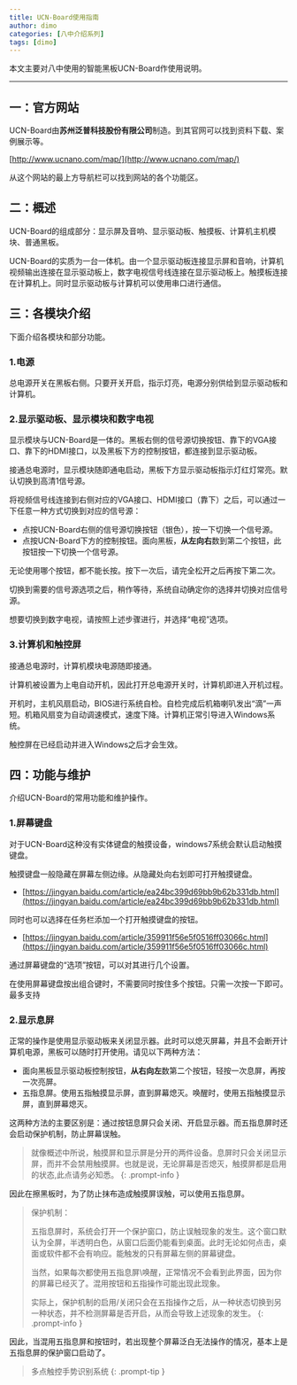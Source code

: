 ```yaml
---
title: UCN-Board使用指南
author: dimo
categories: [八中介绍系列]
tags: [dimo]
---
```


本文主要对八中使用的智能黑板UCN-Board作使用说明。

<div id="player"  class="aplayer"></div>
<link rel="stylesheet" href="https://unpkg.com/aplayer@1.10.1/dist/APlayer.min.css">
<script src="https://unpkg.com/aplayer@1.10.1/dist/APlayer.min.js"></script>
<script type="text/javascript">
var ap = new APlayer({
    element: document.getElementById('player'),
    narrow: false,
    autoplay: false,
    showlrc: false,
    loop: 'one',
    theme: '#21759b',
    volume: 0.31,
    music: [{
            title: 'Burning Desire (夏浪派对) 来自 WatchDogs2_OST',
            author: '原作：ShenVR&UbisoftTeam 裁剪：dimo',
            url: 'https://aod.cos.tx.xmcdn.com/storages/ef35-audiofreehighqps/06/67/GKwRIJIIAvbrAB_hEgILMPHE.m4a',
            pic: 'https://img.urlnode.com/file/37894b11a5e0a6a0b41b4.jpg',
        }
    ]
});
ap.init();
</script>


---

## 一：官方网站

UCN-Board由**苏州泛普科技股份有限公司**制造。到其官网可以找到资料下载、案例展示等。

[http://www.ucnano.com/map/](http://www.ucnano.com/map/)

从这个网站的最上方导航栏可以找到网站的各个功能区。

## 二：概述

UCN-Board的组成部分：显示屏及音响、显示驱动板、触摸板、计算机主机模块、普通黑板。

UCN-Board的实质为一台一体机。由一个显示驱动板连接显示屏和音响，计算机视频输出连接在显示驱动板上，数字电视信号线连接在显示驱动板上。触摸板连接在计算机上。同时显示驱动板与计算机可以使用串口进行通信。

## 三：各模块介绍

下面介绍各模块和部分功能。

### 1.电源

总电源开关在黑板右侧。只要开关开启，指示灯亮，电源分别供给到显示驱动板和计算机。

### 2.显示驱动板、显示模块和数字电视

显示模块与UCN-Board是一体的。黑板右侧的信号源切换按钮、靠下的VGA接口、靠下的HDMI接口，以及黑板下方的控制按钮，都连接到显示驱动板。

接通总电源时，显示模块随即通电启动，黑板下方显示驱动板指示灯红灯常亮。默认切换到高清1信号源。

将视频信号线连接到右侧对应的VGA接口、HDMI接口（靠下）之后，可以通过一下任意一种方式切换到对应的信号源：

- 点按UCN-Board右侧的信号源切换按钮（银色），按一下切换一个信号源。
- 点按UCN-Board下方的控制按钮。面向黑板，**从左向右**数到第二个按钮，此按钮按一下切换一个信号源。

无论使用哪个按钮，都不能长按。按下一次后，请完全松开之后再按下第二次。

切换到需要的信号源选项之后，稍作等待，系统自动确定你的选择并切换对应信号源。

想要切换到数字电视，请按照上述步骤进行，并选择“电视”选项。

### 3.计算机和触控屏

接通总电源时，计算机模块电源随即接通。

计算机被设置为上电自动开机，因此打开总电源开关时，计算机即进入开机过程。

开机时，主机风扇启动，BIOS进行系统自检。自检完成后机箱喇叭发出“滴”一声短。机箱风扇变为自动调速模式，速度下降。计算机正常引导进入Windows系统。

触控屏在已经启动并进入Windows之后才会生效。

## 四：功能与维护

介绍UCN-Board的常用功能和维护操作。

### 1.屏幕键盘

对于UCN-Board这种没有实体键盘的触摸设备，windows7系统会默认启动触摸键盘。

触摸键盘一般隐藏在屏幕左侧边缘。从隐藏处向右划即可打开触摸键盘。

- [https://jingyan.baidu.com/article/ea24bc399d69bb9b62b331db.html](https://jingyan.baidu.com/article/ea24bc399d69bb9b62b331db.html)

同时也可以选择在任务栏添加一个打开触摸键盘的按钮。

- [https://jingyan.baidu.com/article/359911f56e5f0516ff03066c.html](https://jingyan.baidu.com/article/359911f56e5f0516ff03066c.html)

通过屏幕键盘的“选项”按钮，可以对其进行几个设置。

在使用屏幕键盘按出组合键时，不需要同时按住多个按钮。只需一次按一下即可。最多支持

### 2.显示息屏

正常的操作是使用显示驱动板来关闭显示器。此时可以熄灭屏幕，并且不会断开计算机电源，黑板可以随时打开使用。请见以下两种方法：

- 面向黑板显示驱动板控制按钮，**从右向左**数第二个按钮，轻按一次息屏，再按一次亮屏。
- 五指息屏。使用五指触摸显示屏，直到屏幕熄灭。唤醒时，使用五指触摸显示屏，直到屏幕熄灭。

这两种方法的主要区别是：通过按钮息屏只会关闭、开启显示器。而五指息屏时还会启动保护机制，防止屏幕误触。

> 就像概述中所说，触摸屏和显示屏是分开的两件设备。息屏时只会关闭显示屏，而并不会禁用触摸屏。也就是说，无论屏幕是否熄灭，触摸屏都是启用的状态,此点请务必知悉。
{: .prompt-info }

因此在擦黑板时，为了防止抹布造成触摸屏误触，可以使用五指息屏。

> 保护机制：
>
> 五指息屏时，系统会打开一个保护窗口，防止误触现象的发生。这个窗口默认为全屏，半透明白色，从窗口后面仍能看到桌面。此时无论如何点击，桌面或软件都不会有响应。能触发的只有屏幕左侧的屏幕键盘。
>
> 当然，如果每次都使用五指息屏\唤醒，正常情况不会看到此界面，因为你的屏幕已经灭了。混用按钮和五指操作可能出现此现象。
>
> 实际上，保护机制的启用/关闭只会在五指操作之后，从一种状态切换到另一种状态，并不检测屏幕是否开启，从而会导致上述现象的发生。
> {: .prompt-info }

因此，当混用五指息屏和按钮时，若出现整个屏幕泛白无法操作的情况，基本上是五指息屏的保护窗口启动了。

> 多点触控手势识别系统
{: .prompt-tip }
